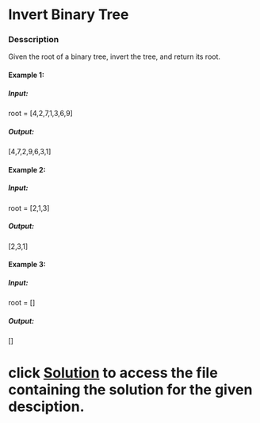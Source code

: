 # Invert Binary Tree


### Desscription
Given the root of a binary tree, invert the tree, and return its root.

 

#### Example 1:


##### Input:
root = [4,2,7,1,3,6,9]
##### Output: 
[4,7,2,9,6,3,1]


#### Example 2:
##### Input:
root = [2,1,3]
##### Output:
[2,3,1]


#### Example 3:
##### Input:
root = []
##### Output:
[]

# click [Solution](Invert_Binary_Tree.py) to access the file containing the solution for the given desciption.


